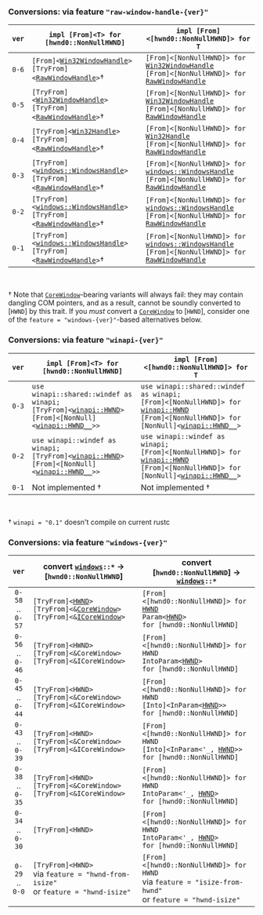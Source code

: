 <!-- These conversion tables don't render well in rust-lang.rust-analyzer , and clutter up intellisense to boot. -->

### Conversions: via feature `"raw-window-handle-{ver}"`

| `ver` | <code>impl [From]&lt;T&gt; for [hwnd0::NonNullHWND]</code>                                                                                                                                                                                                                                    | <code>impl [From]&lt;[hwnd0::NonNullHWND]&gt; for T</code>                                                                                                                                                                                                                                                                    |
| ------| ----------------------------------------------------------------------------------------------------------------------------------------------------------------------------------------------------------------------------------------------------------------------------------------------| ------------------------------------------------------------------------------------------------------------------------------------------------------------------------------------------------------------------------------------------------------------------------------------------------------------------------------|
| `0-6` | <code>[From]&lt;[Win32WindowHandle](https://docs.rs/raw-window-handle/0.6/raw_window_handle/struct.Win32WindowHandle.html)&gt;</code>             <br> <code>[TryFrom]&lt;[RawWindowHandle](https://docs.rs/raw-window-handle/0.6/raw_window_handle/enum.RawWindowHandle.html)&gt;</code>†    | <code>[From]&lt;[NonNullHWND]&gt; for [Win32WindowHandle](https://docs.rs/raw-window-handle/0.6/raw_window_handle/struct.Win32WindowHandle.html)</code>           <br> <code>[From]&lt;[NonNullHWND]&gt; for [RawWindowHandle](https://docs.rs/raw-window-handle/0.6.0/raw_window_handle/enum.RawWindowHandle.html)</code>    |
| `0-5` | <code>[TryFrom]&lt;[Win32WindowHandle](https://docs.rs/raw-window-handle/0.5/raw_window_handle/struct.Win32WindowHandle.html)&gt;</code>          <br> <code>[TryFrom]&lt;[RawWindowHandle](https://docs.rs/raw-window-handle/0.6/raw_window_handle/enum.RawWindowHandle.html)&gt;</code>†    | <code>[From]&lt;[NonNullHWND]&gt; for [Win32WindowHandle](https://docs.rs/raw-window-handle/0.5/raw_window_handle/struct.Win32WindowHandle.html)</code>           <br> <code>[From]&lt;[NonNullHWND]&gt; for [RawWindowHandle](https://docs.rs/raw-window-handle/0.6.0/raw_window_handle/enum.RawWindowHandle.html)</code>    |
| `0-4` | <code>[TryFrom]&lt;[Win32Handle](https://docs.rs/raw-window-handle/0.4/raw_window_handle/struct.Win32Handle.html)&gt;</code>                      <br> <code>[TryFrom]&lt;[RawWindowHandle](https://docs.rs/raw-window-handle/0.6/raw_window_handle/enum.RawWindowHandle.html)&gt;</code>†    | <code>[From]&lt;[NonNullHWND]&gt; for [Win32Handle](https://docs.rs/raw-window-handle/0.4/raw_window_handle/struct.Win32Handle.html)</code>                       <br> <code>[From]&lt;[NonNullHWND]&gt; for [RawWindowHandle](https://docs.rs/raw-window-handle/0.6.0/raw_window_handle/enum.RawWindowHandle.html)</code>    |
| `0-3` | <code>[TryFrom]&lt;[windows::WindowsHandle](https://docs.rs/raw-window-handle/0.3/raw_window_handle/windows/struct.WindowsHandle.html)&gt;</code> <br> <code>[TryFrom]&lt;[RawWindowHandle](https://docs.rs/raw-window-handle/0.6/raw_window_handle/enum.RawWindowHandle.html)&gt;</code>†    | <code>[From]&lt;[NonNullHWND]&gt; for [windows::WindowsHandle](https://docs.rs/raw-window-handle/0.3/raw_window_handle/windows/struct.WindowsHandle.html)</code>  <br> <code>[From]&lt;[NonNullHWND]&gt; for [RawWindowHandle](https://docs.rs/raw-window-handle/0.6.0/raw_window_handle/enum.RawWindowHandle.html)</code>    |
| `0-2` | <code>[TryFrom]&lt;[windows::WindowsHandle](https://docs.rs/raw-window-handle/0.2/raw_window_handle/windows/struct.WindowsHandle.html)&gt;</code> <br> <code>[TryFrom]&lt;[RawWindowHandle](https://docs.rs/raw-window-handle/0.6/raw_window_handle/enum.RawWindowHandle.html)&gt;</code>†    | <code>[From]&lt;[NonNullHWND]&gt; for [windows::WindowsHandle](https://docs.rs/raw-window-handle/0.2/raw_window_handle/windows/struct.WindowsHandle.html)</code>  <br> <code>[From]&lt;[NonNullHWND]&gt; for [RawWindowHandle](https://docs.rs/raw-window-handle/0.6.0/raw_window_handle/enum.RawWindowHandle.html)</code>    |
| `0-1` | <code>[TryFrom]&lt;[windows::WindowsHandle](https://docs.rs/raw-window-handle/0.1/raw_window_handle/windows/struct.WindowsHandle.html)&gt;</code> <br> <code>[TryFrom]&lt;[RawWindowHandle](https://docs.rs/raw-window-handle/0.6/raw_window_handle/enum.RawWindowHandle.html)&gt;</code>†    | <code>[From]&lt;[NonNullHWND]&gt; for [windows::WindowsHandle](https://docs.rs/raw-window-handle/0.1/raw_window_handle/windows/struct.WindowsHandle.html)</code>  <br> <code>[From]&lt;[NonNullHWND]&gt; for [RawWindowHandle](https://docs.rs/raw-window-handle/0.6.0/raw_window_handle/enum.RawWindowHandle.html)</code>    |

<br>

†   Note that [`CoreWindow`]-bearing variants will always fail: they may contain dangling COM pointers, and as a result, cannot be soundly converted to [`HWND`] by this trait.
    If you *must* convert a [`CoreWindow`] to [`HWND`], consider one of the `feature = "windows-{ver}"`-based alternatives below.



### Conversions: via feature `"winapi-{ver}"`

| `ver` | <code>impl [From]&lt;T&gt; for [hwnd0::NonNullHWND]</code>                                                                                                                                                                                                                                                                        | <code>impl [From]&lt;[hwnd0::NonNullHWND]&gt; for T</code>                                                                                                                                                                                                                                                                                                            |
| ------| ----------------------------------------------------------------------------------------------------------------------------------------------------------------------------------------------------------------------------------------------------------------------------------------------------------------------------------| ----------------------------------------------------------------------------------------------------------------------------------------------------------------------------------------------------------------------------------------------------------------------------------------------------------------------------------------------------------------------|
| `0-3` | <code>use winapi::shared::windef as winapi;</code> <br> <code>[TryFrom]&lt;[winapi::HWND](https://docs.rs/winapi/0.3/winapi/shared/windef/type.HWND.html)&gt;</code> <br> <code>[From]&lt;[NonNull]&lt;[winapi::HWND__](https://docs.rs/winapi/0.3/winapi/shared/windef/enum.HWND__.html)&gt;&gt;</code>                          | <code>use winapi::shared::windef as winapi;</code> <br> <code>[From]&lt;[NonNullHWND]&gt; for [winapi::HWND](https://docs.rs/winapi/0.3/winapi/shared/windef/type.HWND.html)</code>    <br> <code>[From]&lt;[NonNullHWND]&gt; for [NonNull]&lt;[winapi::HWND__](https://docs.rs/winapi/0.3/winapi/shared/windef/enum.HWND__.html)&gt;</code>                          |
| `0-2` | <code>use winapi::windef as winapi;</code> <br> <code>[TryFrom]&lt;[winapi::HWND](https://docs.rs/winapi/0.2/x86_64-pc-windows-gnu/winapi/windef/type.HWND.html)&gt;</code> <br> <code>[From]&lt;[NonNull]&lt;[winapi::HWND__](https://docs.rs/winapi/0.2/x86_64-pc-windows-gnu/winapi/windef/enum.HWND__.html)&gt;&gt;</code>    | <code>use winapi::windef as winapi;</code> <br> <code>[From]&lt;[NonNullHWND]&gt; for [winapi::HWND](https://docs.rs/winapi/0.2/x86_64-pc-windows-gnu/winapi/windef/type.HWND.html)</code>    <br> <code>[From]&lt;[NonNullHWND]&gt; for [NonNull]&lt;[winapi::HWND__](https://docs.rs/winapi/0.2/x86_64-pc-windows-gnu/winapi/windef/enum.HWND__.html)&gt;</code>    |
| `0-1` | Not implemented † | Not implemented †

<br>

†   `winapi = "0.1"` doesn't compile on current rustc



### Conversions: via feature `"windows-{ver}"`

| `ver`                         | convert <code>[windows](https://microsoft.github.io/windows-docs-rs/doc/windows/)::*</code> →  [`hwnd0::NonNullHWND`]                                                                                                                                                                                                                                                                                                             | convert [`hwnd0::NonNullHWND`] → <code>[windows](https://microsoft.github.io/windows-docs-rs/doc/windows/)::*</code>                                                                                                                                                                                                                  |
|:-----------------------------:| ----------------------------------------------------------------------------------------------------------------------------------------------------------------------------------------------------------------------------------------------------------------------------------------------------------------------------------------------------------------------------------------------------------------------------------| --------------------------------------------------------------------------------------------------------------------------------------------------------------------------------------------------------------------------------------------------------------------------------------------------------------------------------------|
| `0-58` <br> .. <br> `0-57`    | <code>[TryFrom]&lt;[HWND](https://microsoft.github.io/windows-docs-rs/doc/windows/Win32/Foundation/struct.HWND.html)&gt;</code>   <br> <code>[TryFrom]&lt;&amp;[CoreWindow](https://microsoft.github.io/windows-docs-rs/doc/windows/UI/Core/struct.CoreWindow.html)&gt;</code>    <br> <code>[TryFrom]&lt;&amp;[ICoreWindow](https://microsoft.github.io/windows-docs-rs/doc/windows/UI/Core/struct.ICoreWindow.html)&gt;</code>  | <code>[From]&lt;[hwnd0::NonNullHWND]&gt; for [HWND](https://microsoft.github.io/windows-docs-rs/doc/windows/Win32/Foundation/struct.HWND.html)</code> <br> <code>Param&lt;[HWND](https://microsoft.github.io/windows-docs-rs/doc/windows/Win32/Foundation/struct.HWND.html)&gt; for [hwnd0::NonNullHWND]</code>                      |
| `0-56` <br> .. <br> `0-46`    | <code>[TryFrom]&lt;HWND&gt;</code>                                                                                                <br> <code>[TryFrom]&lt;&amp;CoreWindow&gt;</code>                                                                                              <br> <code>[TryFrom]&lt;&amp;ICoreWindow&gt;</code>                                                                                             | <code>[From]&lt;[hwnd0::NonNullHWND]&gt; for HWND</code>                                                                                              <br> <code>IntoParam&lt;[HWND](https://microsoft.github.io/windows-docs-rs/doc/windows/Win32/Foundation/struct.HWND.html)&gt; for [hwnd0::NonNullHWND]</code>                  |
| `0-45` <br> .. <br> `0-44`    | <code>[TryFrom]&lt;HWND&gt;</code>                                                                                                <br> <code>[TryFrom]&lt;&amp;CoreWindow&gt;</code>                                                                                              <br> <code>[TryFrom]&lt;&amp;ICoreWindow&gt;</code>                                                                                             | <code>[From]&lt;[hwnd0::NonNullHWND]&gt; for HWND</code>                                                                                              <br> <code>[Into]&lt;InParam&lt;[HWND](https://microsoft.github.io/windows-docs-rs/doc/windows/Win32/Foundation/struct.HWND.html)&gt;&gt; for [hwnd0::NonNullHWND]</code>       |
| `0-43` <br> .. <br> `0-39`    | <code>[TryFrom]&lt;HWND&gt;</code>                                                                                                <br> <code>[TryFrom]&lt;&amp;CoreWindow&gt;</code>                                                                                              <br> <code>[TryFrom]&lt;&amp;ICoreWindow&gt;</code>                                                                                             | <code>[From]&lt;[hwnd0::NonNullHWND]&gt; for HWND</code>                                                                                              <br> <code>[Into]&lt;InParam&lt;\'_, [HWND](https://microsoft.github.io/windows-docs-rs/doc/windows/Win32/Foundation/struct.HWND.html)&gt;&gt; for [hwnd0::NonNullHWND]</code>  |
| `0-38` <br> .. <br> `0-35`    | <code>[TryFrom]&lt;HWND&gt;</code>                                                                                                <br> <code>[TryFrom]&lt;&amp;CoreWindow&gt;</code>                                                                                              <br> <code>[TryFrom]&lt;&amp;ICoreWindow&gt;</code>                                                                                             | <code>[From]&lt;[hwnd0::NonNullHWND]&gt; for HWND</code>                                                                                              <br> <code>IntoParam&lt;\'_, [HWND](https://microsoft.github.io/windows-docs-rs/doc/windows/Win32/Foundation/struct.HWND.html)&gt; for [hwnd0::NonNullHWND]</code>              |
| `0-34` <br> .. <br> `0-30`    | <code>[TryFrom]&lt;HWND&gt;</code>                                                                                                                                                                                                                                                                                                                                                                                                | <code>[From]&lt;[hwnd0::NonNullHWND]&gt; for HWND</code>                                                                                              <br> <code>IntoParam&lt;\'_, [HWND](https://microsoft.github.io/windows-docs-rs/doc/windows/Win32/Foundation/struct.HWND.html)&gt; for [hwnd0::NonNullHWND]</code>              |
| `0-29` <br> .. <br> `0-0`     | <code>[TryFrom]&lt;HWND&gt;</code> <br> via `feature = "hwnd-from-isize"` <br> or `feature = "hwnd-isize"`                                                                                                                                                                                                                                                                                                                        | <code>[From]&lt;[hwnd0::NonNullHWND]&gt; for HWND</code> <br> via `feature = "isize-from-hwnd"` <br> or `feature = "hwnd-isize"`                                                                                                                                                                                                      |



[`CoreWindow`]: https://learn.microsoft.com/en-us/uwp/api/windows.ui.core.corewindow

